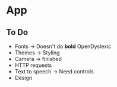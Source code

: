 # App

## To Do

* Fonts -> Doesn't do **bold** OpenDyslexic
* Themes -> Styling
* Camera -> finished
* HTTP requests
* Text to speech -> Need controls
* Design